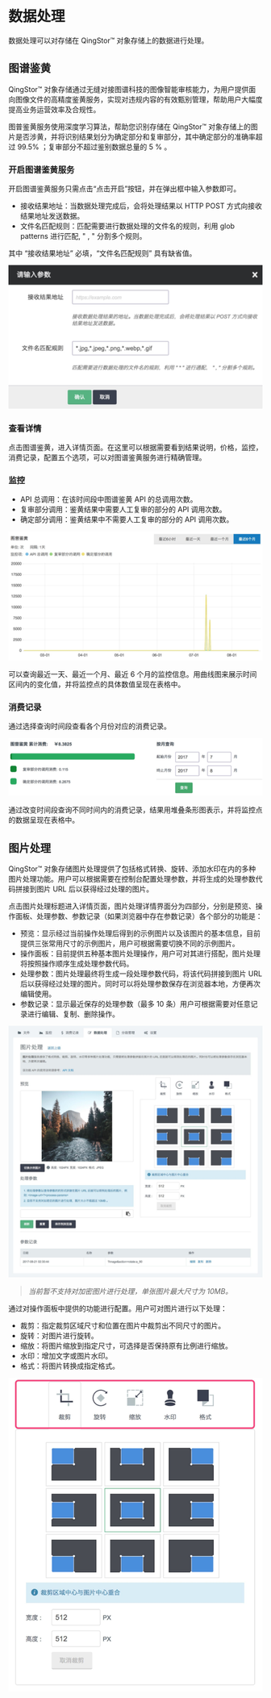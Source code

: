 ---
---
# 数据处理

数据处理可以对存储在 QingStor™ 对象存储上的数据进行处理。

## 图谱鉴黄

QingStor™ 对象存储通过无缝对接图谱科技的图像智能审核能力，为用户提供面向图像文件的高精度鉴黄服务，实现对违规内容的有效甄别管理，帮助用户大幅度提高业务运营效率及合规性。

图普鉴黄服务使用深度学习算法，帮助您识别存储在 QingStor™ 对象存储上的图片是否涉黄，并将识别结果划分为确定部分和复审部分，其中确定部分的准确率超过 99.5% ；复审部分不超过鉴别数据总量的 5 % 。

### 开启图谱鉴黄服务

开启图谱鉴黄服务只需点击“点击开启”按钮，并在弹出框中输入参数即可。

- 接收结果地址：当数据处理完成后，会将处理结果以 HTTP POST 方式向接收结果地址发送数据。
- 文件名匹配规则：匹配需要进行数据处理的文件名的规则，利用 glob patterns 进行匹配, " , " 分割多个规则。

其中 “接收结果地址” 必填，“文件名匹配规则” 具有缺省值。

![](_images/data_process_tupu_open.jpg)

### 查看详情

点击图谱鉴黄，进入详情页面。在这里可以根据需要看到结果说明，价格，监控，消费记录，配置五个选项，可以对图谱鉴黄服务进行精确管理。

### 监控

- API 总调用：在该时间段中图谱鉴黄 API 的总调用次数。
- 复审部分调用：鉴黄结果中需要人工复审的部分的 API 调用次数。
- 确定部分调用：鉴黄结果中不需要人工复审的部分的 API 调用次数。

![](_images/data_process_tupu_monitor.jpg)

可以查询最近一天、最近一个月、最近 6 个月的监控信息。用曲线图来展示时间区间内的变化值，并将监控点的具体数值呈现在表格中。

### 消费记录

通过选择查询时间段查看各个月份对应的消费记录。

![](_images/data_process_tupu_consumption.jpg)

通过改变时间段查询不同时间内的消费记录，结果用堆叠条形图表示，并将监控点的数据呈现在表格中。

## 图片处理

QingStor™ 对象存储图片处理提供了包括格式转换、旋转、添加水印在内的多种图片处理功能。用户可以根据需要在控制台配置处理参数，并将生成的处理参数代码拼接到图片 URL 后以获得经过处理的图片。

点击图片处理标题进入详情页面，图片处理详情界面分为四部分，分别是预览、操作面板、处理参数、参数记录（如果浏览器中存在参数记录）各个部分的功能是：

- 预览：显示经过当前操作处理后得到的示例图片以及该图片的基本信息，目前提供三张常用尺寸的示例图片，用户可根据需要切换不同的示例图片。
- 操作面板：目前提供五种基本图片处理操作，用户可对其进行搭配，图片处理将按照操作顺序生成处理参数代码。
- 处理参数：图片处理最终将生成一段处理参数代码，将该代码拼接到图片 URL 后以获得经过处理的图片。同时可以将处理参数保存在浏览器本地，方便再次编辑使用。
- 参数记录：显示最近保存的处理参数（最多 10 条）用户可根据需要对任意记录进行编辑、复制、删除操作。

![](_images/data_process_magick_detail.jpg)

> *当前暂不支持对加密图片进行处理，单张图片最大尺寸为 10MB。*

通过对操作面板中提供的功能进行配置。用户可对图片进行以下处理：

- 裁剪：指定裁剪区域尺寸和位置在图片中裁剪出不同尺寸的图片。
- 旋转：对图片进行旋转。
- 缩放：将图片缩放到指定尺寸，可选择是否保持原有比例进行缩放。
- 水印：增加文字或图片水印。
- 格式：将图片转换成指定格式。

![](_images/data_process_magick_operate.jpg)
